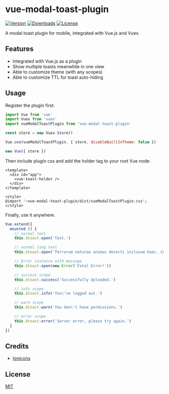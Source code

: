 # vue-modal-toast-plugin

[![Version](https://img.shields.io/npm/v/vue-modal-toast-plugin.svg)](https://www.npmjs.com/package/vue-modal-toast-plugin)
[![Downloads](https://img.shields.io/npm/dm/vue-modal-toast-plugin.svg)](https://npmcharts.com/compare/vue-modal-toast-plugin?minimal=true)
[![License](https://img.shields.io/npm/l/vue-modal-toast-plugin.svg)](https://www.npmjs.com/package/vue-modal-toast-plugin)

A modal toast plugin for mobile, integrated with Vue.js and Vuex.

## Features

- Integrated with Vue.js as a plugin
- Show multiple toasts meanwhile in one view
- Able to customize theme (with any scopes)
- Able to customize TTL for toast auto-hiding

## Usage

Register the plugin first.

```js
import Vue from 'vue'
import Vuex from 'vuex'
import vueModalToastPlugin from 'vue-modal-toast-plugin'

const store = new Vuex.Store()

Vue.use(vueModalToastPlugin, { store, disableBuiltInTheme: false })

new Vue({ store })
```

Then include plugin css and add the holder tag to your root Vue node.

```vue
<template>
  <div id="app">
    <vue-toast-holder />
  </div>
</template>

<style>
@import '~vue-modal-toast-plugin/dist/vueModalToastPlugin.css';
</style>
```

Finally, use it anywhere.

```js
Vue.extend({
  mounted () {
    // normal text
    this.$toast.open('Test.')

    // normal long text
    this.$toast.open('Terrarum naturae animus derecti inclusum haec. Congestaque imagine erectos. Exemit numero ventos.')

    // Error instance with message
    this.$toast.open(new Error('Fatal Error!'))

    // success scope
    this.$toast.success('Successfully Uploaded.')

    // info scope
    this.$toast.info('You\'ve logged out.')

    // warn scope
    this.$toast.warn('You don\'t have permissions.')

    // error scope
    this.$toast.error('Server error, please try again.')
  }
})
```

## Credits

- [Ionicons](https://github.com/ionic-team/ionicons)

## License

[MIT](http://opensource.org/licenses/MIT)
